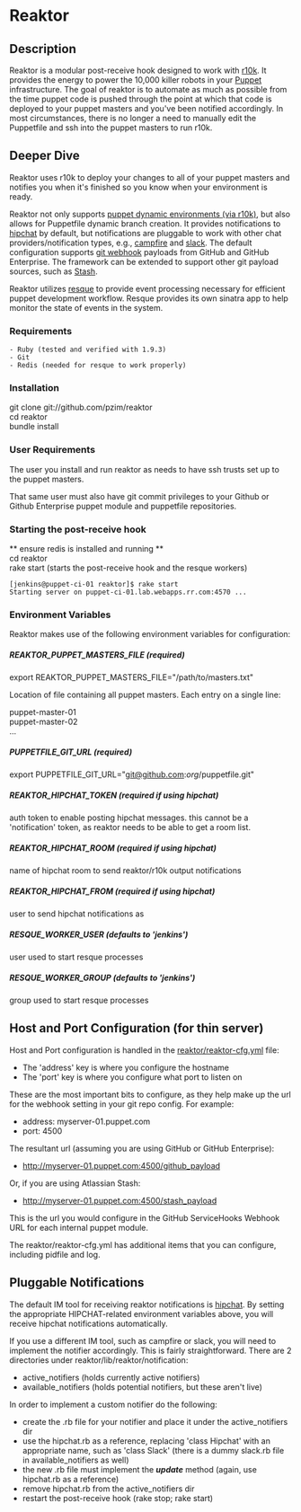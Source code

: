 # Reaktor

## Description

Reaktor is a modular post-receive hook designed to work with [r10k](https://github.com/adrienthebo/r10k). It provides the energy to power the 10,000 killer robots in your [Puppet](http://puppetlabs.com/) infrastructure. The goal of reaktor is to automate as much as possible from the time puppet code is pushed through the point at which that code is deployed to your puppet masters and you've been notified accordingly. In most circumstances, there is no longer a need to manually edit the Puppetfile and ssh into the puppet masters to run r10k. 

## Deeper Dive

Reaktor uses r10k to deploy your changes to all of your puppet masters and notifies you when it's finished so you know when your environment is ready.

Reaktor not only supports [puppet dynamic environments (via r10k)](http://puppetlabs.com/blog/git-workflow-and-puppet-environments), but also allows for Puppetfile dynamic branch creation. It provides notifications to [hipchat](http://hipchat.com) by default, but notifications are pluggable to work with other chat providers/notification types, e.g., [campfire](https://campfirenow.com/) and [slack](https://slack.com/). The default configuration supports [git webhook](https://developer.github.com/webhooks/) payloads from GitHub and GitHub Enterprise. The framework can be extended to support other git payload sources, such as [Stash](https://www.atlassian.com/software/stash).

Reaktor utilizes [resque](https://github.com/resque/resque) to provide event processing necessary for efficient puppet development workflow. Resque provides its own sinatra app to help monitor the state of events in the system.

### Requirements

	- Ruby (tested and verified with 1.9.3)
	- Git
	- Redis (needed for resque to work properly)
	
### Installation

git clone git://github.com/pzim/reaktor  
cd reaktor  
bundle install

### User Requirements

The user you install and run reaktor as needs to have ssh trusts set up to the puppet masters.  
  
That same user must also have git commit privileges to your Github or Github Enterprise puppet module and puppetfile repositories. 

### Starting the post-receive hook
** ensure redis is installed and running **  
cd reaktor  
rake start (starts the post-receive hook and the resque workers)  

```
[jenkins@puppet-ci-01 reaktor]$ rake start
Starting server on puppet-ci-01.lab.webapps.rr.com:4570 ...  
```

### Environment Variables

Reaktor makes use of the following environment variables for configuration:  

##### REAKTOR_PUPPET_MASTERS_FILE (required) 

export REAKTOR_PUPPET_MASTERS_FILE="/path/to/masters.txt"  

Location of file containing all puppet masters. Each entry on a single line:  

puppet-master-01  
puppet-master-02  
...  

##### PUPPETFILE_GIT_URL (required)

export PUPPETFILE_GIT_URL="git@github.com:_org_/puppetfile.git"

##### REAKTOR_HIPCHAT_TOKEN (required if using hipchat)

auth token to enable posting hipchat messages. this cannot be a 'notification' token, as reaktor needs to be able to get a room list.

##### REAKTOR_HIPCHAT_ROOM (required if using hipchat)

name of hipchat room to send reaktor/r10k output notifications

##### REAKTOR_HIPCHAT_FROM (required if using hipchat)

user to send hipchat notifications as  

##### RESQUE_WORKER_USER (defaults to 'jenkins')

user used to start resque processes

##### RESQUE_WORKER_GROUP (defaults to 'jenkins')

group used to start resque processes

## Host and Port Configuration (for thin server)
Host and Port configuration is handled in the [reaktor/reaktor-cfg.yml](https://github.com/pzim/reaktor/blob/master/reaktor-cfg.yml) file: 
 
- The 'address' key is where you configure the hostname  
- The 'port' key is where you configure what port to listen on

These are the most important bits to configure, as they help make up the url for the webhook setting in your git repo config. For example: 
 
- address: myserver-01.puppet.com
- port: 4500

The resultant url (assuming you are using GitHub or GitHub Enterprise):  

- http://myserver-01.puppet.com:4500/github_payload

Or, if you are using Atlassian Stash:

- http://myserver-01.puppet.com:4500/stash_payload

This is the url you would configure in the GitHub ServiceHooks Webhook URL for each internal puppet module.  

The reaktor/reaktor-cfg.yml has additional items that you can configure, including pidfile and log. 


## Pluggable Notifications  
The default IM tool for receiving reaktor notifications is [hipchat](http://hipchat.com). By setting the appropriate HIPCHAT-related environment variables above, you will receive hipchat notifications automatically.  

If you use a different IM tool, such as campfire or slack, you will need to implement the notifier accordingly. This is fairly straightforward. There are 2 directories under reaktor/lib/reaktor/notification: 
 
- active_notifiers (holds currently active notifiers) 
- available_notifiers (holds potential notifiers, but these aren't live)  

In order to implement a custom notifier do the following:  

- create the .rb file for your notifier and place it under the active_notifiers dir
- use the hipchat.rb as a reference, replacing 'class Hipchat' with an appropriate name, such as 'class Slack' (there is a dummy slack.rb file in available_notifiers as well)
- the new .rb file must implement the **_update_** method (again, use hipchat.rb as a reference)
- remove hipchat.rb from the active_notifiers dir
- restart the post-receive hook (rake stop; rake start)  




